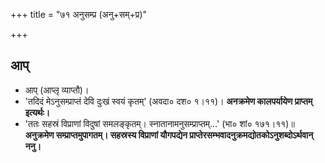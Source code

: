 +++
title = "७१ अनुसम्प्र (अनु+सम्+प्र)"

+++

## आप्
- आप् (आप्लृ व्याप्तौ)।
- 'तदिदं मेऽनुसम्प्राप्तं देवि दुःखं स्वयं कृतम्' (अवदा० दश० १।११)। **अनक्रमेण कालपर्यायेण प्राप्तम् इत्यर्थः।**
- 'ततः सहस्रं विप्राणां विदुषां समलङ्कृतम्। स्नातानामनुसम्प्राप्तम्…' (भा० शां० १७१।११)॥ **अनुक्रमेण सम्प्राप्तमुपागतम्। सहस्रस्य विप्राणां यौगपद्येन प्राप्तेरसम्भवादनुक्रमद्योतकोऽनुशब्दोऽर्थवान् ननु।**
